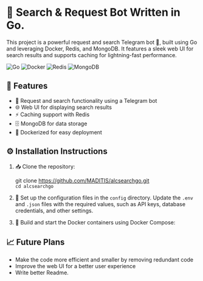 # 🚀 Search & Request Bot Written in Go.

This project is a powerful request and search Telegram bot 🤖, built using Go and leveraging Docker, Redis, and MongoDB. It features a sleek web UI for search results and supports caching for lightning-fast performance.

![Go](https://img.shields.io/badge/-Go-00ADD8?style=for-the-badge&logo=go&logoColor=white)
![Docker](https://img.shields.io/badge/-Docker-2496ED?style=for-the-badge&logo=docker&logoColor=white)
![Redis](https://img.shields.io/badge/-Redis-DC382D?style=for-the-badge&logo=redis&logoColor=white)
![MongoDB](https://img.shields.io/badge/-MongoDB-47A248?style=for-the-badge&logo=mongodb&logoColor=white)

## 🌟 Features

- 📨 Request and search functionality using a Telegram bot
- 🌐 Web UI for displaying search results
- ⚡️ Caching support with Redis
- 🗄️ MongoDB for data storage
- 🐳 Dockerized for easy deployment

## ⚙️ Installation Instructions

1. 📥 Clone the repository:

    git clone https://github.com/MADITIS/alcsearchgo.git   
    ```cd alcsearchgo```


2. 🔧 Set up the configuration files in the `config` directory. Update the `.env` and `.json` files with the required values, such as API keys, database credentials, and other settings.

3. 🚀 Build and start the Docker containers using Docker Compose:

## 📈 Future Plans

- Make the code more efficient and smaller by removing redundant code
- Improve the web UI for a better user experience
- Write better Readme.
